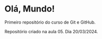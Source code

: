 # Olá, Mundo!
 Primeiro repositório do curso de Git e GitHub.

 Repositório criado na aula 05. Dia 20/03/2024.

